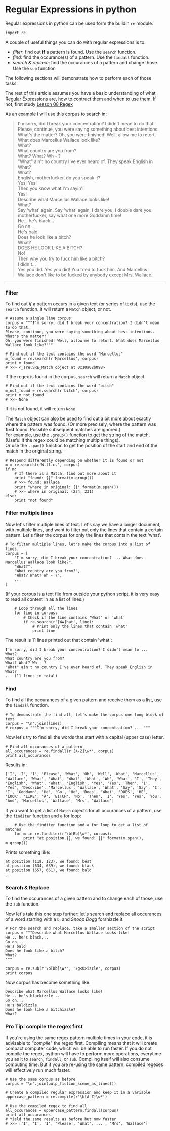 # Regular Expressions in python

Regular expressions in python can be used form the buildin `re` module:

```
import re
```

A couple of useful things you can do with regular expressions is to:
 - *filter*: find out **if** a pattern is found. Use the `search` function.
 - *find*: find the occurance(s) of a pattern. Use the `findall` function.
 - *search & replace*: find the occurances of a pattern and change those. Use the `sub` function
 
The following sections will demonstrate how to perform each of those tasks.
 
The rest of this article assumes you have a basic understanding of what Regular Expressions are, how to contruct them and when to use them. If not, first study [Lesson 08 Regex](../../Lesson_08_Regex.md)

As an example I will use this corpus to search in:  
> I'm sorry, did I break your concentration? I didn't mean to do that. Please, continue, you were saying something about best intentions. What's the matter? Oh, you were finished! Well, allow me to retort. What does Marcellus Wallace look like?  
What?  
What country are you from?  
What? What? Wh - ?  
"What" ain't no country I've ever heard of. They speak English in What?  
What?  
English, motherfucker, do you speak it?  
Yes! Yes!  
Then you know what I'm sayin'!  
Yes!  
Describe what Marcellus Wallace looks like!  
What?  
Say 'what' again. Say 'what' again, I dare you, I double dare you motherfucker, say what one more Goddamn time!  
He... he's black...  
Go on...  
He's bald  
Does he look like a bitch?  
What?  
DOES HE LOOK LIKE A BITCH?  
No!  
Then why you try to fuck him like a bitch?  
I didn't...  
Yes you did. Yes you did! You tried to fuck him. And Marcellus Wallace don't like to be fucked by anybody except Mrs. Wallace.  
  
----

### Filter

To find out *if* a pattern occurs in a given text (or series of texts), use the `search` function. It will return a `Match` object, or not.

```
# Assume a single line corpus:
corpus = """I'm sorry, did I break your concentration? I didn't mean to do that.
Please, continue, you were saying something about best intentions. What's the matter?
Oh, you were finished! Well, allow me to retort. What does Marcellus Wallace look like?"""

# Find out if the text contains the word "Marcellus"
m_found = re.search(r'Marcellus', corpus)
print m_found
# >>> <_sre.SRE_Match object at 0x10a02b098>
```

If the regex is found in the corpus, `search` will return a `Match` object.

```
# Find out if the text contains the word "bitch"
m_not_found = re.search(r'bitch', corpus)
print m_not_found
# >>> None
```

If it is not found, it will return `None`

The `Match` object can also be used to find out a bit more about exactly where the pattern was found. (Or more precisely, where the pattern was **first** found. Possible subsequent matches are ignored.)  
For example, use the `.group()` function to get the string of the match. (Useful if the regex could be matching multiple things).  
Or use the `.span()` function to get the position of the start and end of the match in the original string.

```
# Respond differently depending on whether it is found or not
m = re.search(r'W.ll.c.', corpus)
if m:
	# If there is a Match, find out more about it
	print "found: {}".format(m.group())
	# >>> found: Wallace
	print "where in original: {}".format(m.span())
	# >>> where in original: (224, 231)
else:
	print "not found"
```

### Filter multiple lines

Now let's filter multiple lines of text. Let's say we have a longer document, with multiple lines, and want to filter out only the lines that contain a certain pattern. Let's filter the corpus for only the lines that contain the text 'what'.

```
# To filter multiple lines, let's make the corpus into a list of lines.
corpus = [
	"I'm sorry, did I break your concentration? ... What does Marcellus Wallace look like?",
	"What?",
	"What country are you from?",
	"What? What? Wh - ?",
	...
]
``` 

(If your corpus is a text file from outside your python script, it is very easy to read all content in as a list of lines.)

```
	# Loop through all the lines
	for line in corpus:
		# Check if the line contains 'What' or 'what'
		if re.search(r'[Ww]hat', line):
			# Print only the lines that contain 'what' 
			print line
```

The result is 11 lines printed out that contain 'what':

```
I'm sorry, did I break your concentration? I didn't mean to ... 
What?
What country are you from?
What? What? Wh - ?
"What" ain't no country I've ever heard of. They speak English in What?
... (11 lines in total)
```

### Find

To find all the occurances of a given pattern and receive them as a list, use the `findall` function.

```
# To demonstrate the find all, let's make the corpus one long block of text
corpus = "\n".join(lines)
# corpus = """I'm sorry, did I break your concentration? ... """
```

Now let's try to find all the words that start with a capital (upper case) letter.

```
# Find all occurances of a pattern
all_occurances = re.findall(r'[A-Z]\w*', corpus)
print all_occurances
```

Results in:

```
['I', 'I', 'I', 'Please', 'What', 'Oh', 'Well', 'What', 'Marcellus', 'Wallace', 'What', 'What', 'What', 'What', 'Wh', 'What', 'I', 'They', 'English', 'What', 'What', 'English', 'Yes', 'Yes', 'Then', 'I', 'Yes', 'Describe', 'Marcellus', 'Wallace', 'What', 'Say', 'Say', 'I', 'I', 'Goddamn', 'He', 'Go', 'He', 'Does', 'What', 'DOES', 'HE', 'LOOK', 'LIKE', 'A', 'BITCH', 'No', 'Then', 'I', 'Yes', 'Yes', 'You', 'And', 'Marcellus', 'Wallace', 'Mrs', 'Wallace']
```

If you want to get a list of `Match` objects for all occurances of a pattern, use the `finditer` function and a for loop:

```
	# Use the finditer function and a for loop to get a list of matches
	for m in re.finditer(r'\b[Bb]\w*', corpus):
		print "at position {}, we found: {}".format(m.span(), m.group())
```

Prints something like:

```
at position (119, 123), we found: best
at position (634, 639), we found: black
at position (657, 661), we found: bald
...
```

### Search & Replace

To find the occurances of a given pattern and to change each of those, use the `sub` function.

Now let's tale this one step further: let's search and replace all occurances of a word starting with a `b`, and *Snoop Dogg* forshizzle it.

```
# For the search and replace, take a smaller section of the script
corpus = """Describe what Marcellus Wallace looks like!
He... he's black...  
Go on...  
He's bald  
Does he look like a bitch?  
What?  
"""

corpus = re.sub(r'\b[Bb]\w*', '\g<0>izzle', corpus)
print corpus
```

Now corpus has become something like:

```
Describe what Marcellus Wallace looks like!
He... he's blackizzle...  
Go on...  
He's baldizzle  
Does he look like a bitchizzle?  
What?  
```

### Pro Tip: compile the regex first

If you're using the same regex pattern multiple times in your code, it is advisable to "*compile*" the regex first. Compiling means that it will create compact computer code, which will be able to run faster. If you do not compile the regex, python will have to perform more operations, everytime you as it to `search`, `findall`, or `sub`. Compiling itself will also consume computing time. But if you are re-using the same pattern, compiled regexes will effectively run much faster.

```
# Use the same corpus as before
corpus = "\n".join(pulp_fiction_scene_as_lines())
	
# Create a compiled regular expression and keep it in a variable
uppercase_pattern = re.compile(r'\b[A-Z]\w*')

# Use the compiled regex to find all
all_occurances = uppercase_pattern.findall(corpus)
print all_occurances
# Yield the same results as before but now faster
# >>> ['I', 'I', 'I', 'Please', 'What', ... , 'Mrs', 'Wallace']
```

